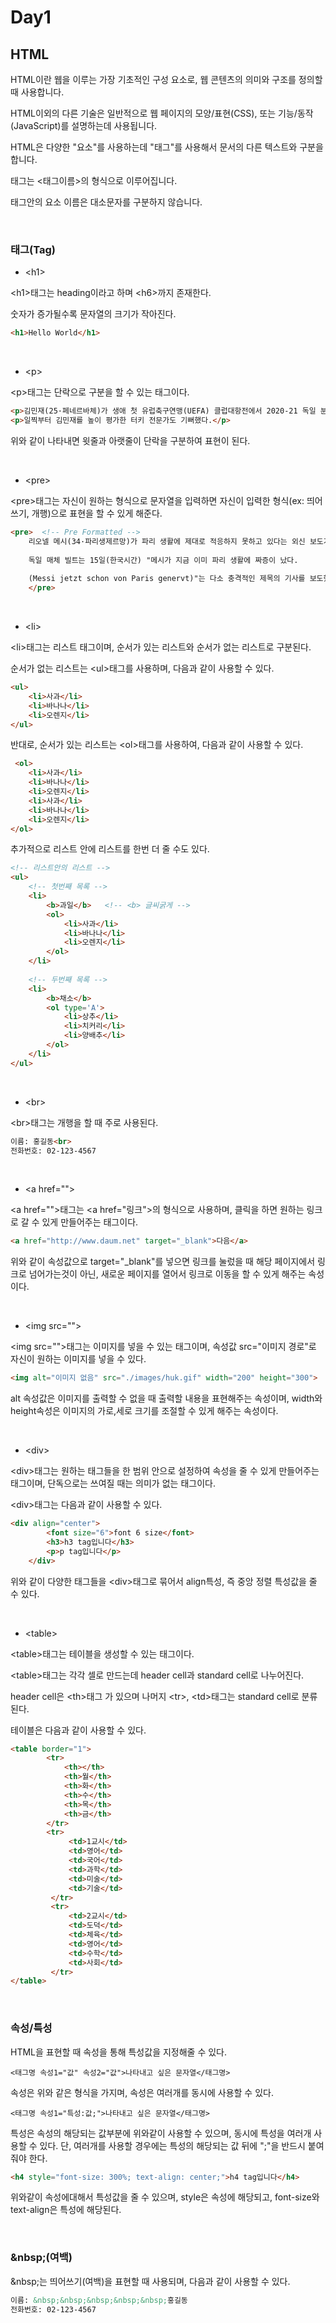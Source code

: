 # Day1

## HTML

HTML이란 웹을 이루는 가장 기초적인 구성 요소로, 웹 콘텐츠의 의미와 구조를 정의할 때 사용합니다.

HTML이외의 다른 기술은 일반적으로 웹 페이지의 모양/표현(CSS), 또는 기능/동작(JavaScript)를 설명하는데 사용됩니다.

HTML은 다양한 "요소"를 사용하는데 "태그"를 사용해서 문서의 다른 텍스트와 구분을 합니다.

태그는 <태그이름>의 형식으로 이루어집니다. 

태그안의 요소 이름은 대소문자를 구분하지 않습니다.

<br>



### 태그(Tag)

* \<h1\>

\<h1\>태그는 heading이라고 하며 \<h6\>까지 존재한다.

숫자가 증가될수록 문자열의 크기가 작아진다.

```html
<h1>Hello World</h1>
```

<br>

* \<p\>

\<p\>태그는 단락으로 구분을 할 수 있는 태그이다.

```html
<p>김민재(25·페네르바체)가 생애 첫 유럽축구연맹(UEFA) 클럽대항전에서 2020-21 독일 분데스리가 5위 프랑크푸르트(독일)를 상대로 맹활약했다.</p> 
<p>일찍부터 김민재를 높이 평가한 터키 전문가도 기뻐했다.</p>
```

위와 같이 나타내면 윗줄과 아랫줄이 단락을 구분하여 표현이 된다.

<br>

* \<pre\>

\<pre\>태그는 자신이 원하는 형식으로 문자열을 입력하면 자신이 입력한 형식(ex: 띄어쓰기, 개행)으로 표현을 할 수 있게 해준다.

```html
<pre>  <!-- Pre Formatted -->
    리오넬 메시(34·파리생제르망)가 파리 생활에 제대로 적응하지 못하고 있다는 외신 보도가 나왔다.
	
    독일 매체 빌트는 15일(한국시간) "메시가 지금 이미 파리 생활에 짜증이 났다.
    
    (Messi jetzt schon von Paris genervt)"는 다소 충격적인 제목의 기사를 보도했다.
    </pre>
```

<br>

* \<li\>

\<li\>태그는 리스트 태그이며, 순서가 있는 리스트와 순서가 없는 리스트로 구분된다.

순서가 없는 리스트는 \<ul\>태그를 사용하며, 다음과 같이 사용할 수 있다.

```html
<ul>
    <li>사과</li>
    <li>바나나</li>
    <li>오렌지</li>
</ul>
```

반대로, 순서가 있는 리스트는 \<ol\>태그를 사용하여, 다음과 같이 사용할 수 있다.

```html
 <ol>
    <li>사과</li>
    <li>바나나</li>
    <li>오렌지</li>
    <li>사과</li>
    <li>바나나</li>
    <li>오렌지</li>
</ol>
```

추가적으로 리스트 안에 리스트를 한번 더 줄 수도 있다.

```html
<!-- 리스트안의 리스트 -->
<ul>
    <!-- 첫번째 목록 -->
    <li>
        <b>과일</b>   <!-- <b> 글씨굵게 -->
        <ol>
            <li>사과</li>
            <li>바나나</li>
            <li>오렌지</li>
        </ol>
    </li>
    
    <!-- 두번째 목록 -->
    <li>
        <b>채소</b>
        <ol type='A'>
            <li>상추</li>
            <li>치커리</li>
            <li>양배추</li>
        </ol>
    </li>
</ul>
```

<br>

* \<br\>

\<br\>태그는 개행을 할 때 주로 사용된다.

```html
이름: 홍길동<br>
전화번호: 02-123-4567
```

<br>

* \<a href=""\>

\<a href=""\>태그는 \<a href="링크"\>의 형식으로 사용하며, 클릭을 하면 원하는 링크로 갈 수 있게 만들어주는 태그이다.

```html
<a href="http://www.daum.net" target="_blank">다음</a>
```

위와 같이 속성값으로 target="_blank"를 넣으면 링크를 눌렀을 때 해당 페이지에서 링크로 넘어가는것이 아닌, 새로운 페이지를 열어서 링크로 이동을 할 수 있게 해주는 속성이다.

<br>

* \<img src=""\>

\<img src=""\>태그는 이미지를 넣을 수 있는 태그이며, 속성값 src="이미지 경로"로 자신이 원하는 이미지를 넣을 수 있다.

```html
<img alt="이미지 없음" src="./images/huk.gif" width="200" height="300">
```

alt 속성값은 이미지를 출력할 수 없을 때 출력할 내용을 표현해주는 속성이며, width와 height속성은 이미지의 가로,세로 크기를 조절할 수 있게 해주는 속성이다.

<br>

* \<div\>

\<div\>태그는 원하는 태그들을 한 범위 안으로 설정하여 속성을 줄 수 있게 만들어주는 태그이며, 단독으로는 쓰여질 때는 의미가 없는 태그이다.

\<div\>태그는 다음과 같이 사용할 수 있다.

```html
<div align="center">
		<font size="6">font 6 size</font>
		<h3>h3 tag입니다</h3>
		<p>p tag입니다</p>
	</div>
```

위와 같이 다양한 태그들을 \<div\>태그로 묶어서 align특성, 즉 중앙 정렬 특성값을 줄 수 있다.

<br>

* \<table\>

\<table\>태그는 테이블을 생성할 수 있는 태그이다.

\<table\>태그는 각각 셀로 만드는데 header cell과 standard cell로 나누어진다.

header cell은 \<th\>태그 가 있으며 나머지 \<tr\>, \<td\>태그는 standard cell로 분류된다.

테이블은 다음과 같이 사용할 수 있다.

```html
<table border="1">
        <tr>
            <th></th>
            <th>월</th>
            <th>화</th>
            <th>수</th>
            <th>목</th>
            <th>금</th>
        </tr>
        <tr>
             <td>1교시</td>
             <td>영어</td>
             <td>국어</td>
             <td>과학</td>
             <td>미술</td>
             <td>기술</td>
         </tr>
         <tr>
             <td>2교시</td>
             <td>도덕</td>
             <td>체육</td>
             <td>영어</td>
             <td>수학</td>
             <td>사회</td>
         </tr>
</table>
```

<br>

### 속성/특성

HTML을 표현할 때 속성을 통해 특성값을 지정해줄 수 있다.

```
<태그명 속성1="값" 속성2="값">나타내고 싶은 문자열</태그명>
```

속성은 위와 같은 형식을 가지며, 속성은 여러개를 동시에 사용할 수 있다.

```
<태그명 속성1="특성:값;">나타내고 싶은 문자열</태그명>
```

특성은 속성의 해당되는 값부분에 위와같이 사용할 수 있으며, 동시에 특성을 여러개 사용할 수 있다. 단, 여러개를 사용할 경우에는 특성의 해당되는 값 뒤에 ";"을 반드시 붙여줘야 한다.

```html
<h4 style="font-size: 300%; text-align: center;">h4 tag입니다</h4>
```

위와같이 속성에대해서 특성값을 줄 수 있으며, style은 속성에 해당되고, font-size와 text-align은 특성에 해당된다.

<br>

### \&nbsp;(여백)

\&nbsp;는 띄어쓰기(여백)을 표현할 때 사용되며, 다음과 같이 사용할 수 있다.

```html
이름: &nbsp;&nbsp;&nbsp;&nbsp;&nbsp;홍길동
전화번호: 02-123-4567 
```



